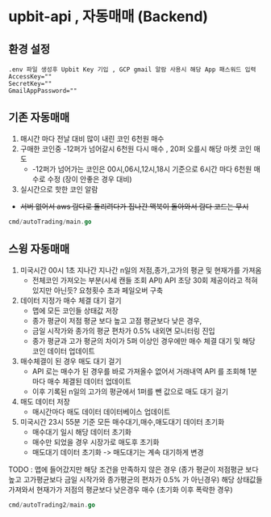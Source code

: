 # upbit-api , 자동매매 (Backend)

## 환경 설정
```
.env 파일 생성후 Upbit Key 기입 , GCP gmail 알람 사용시 해당 App 패스워드 입력
AccessKey=""
SecretKey=""
GmailAppPassword=""
```

## 기존 자동매매

1. 매시간 마다 전날 대비 많이 내린 코인 6천원 매수
2. 구매한 코인중 -12퍼가 넘어갈시 6천원 다시 매수 , 20퍼 오를시 해당 마켓 코인 매도
   - -12퍼가 넘어가는 코인은 00시,06시,12시,18시 기준으로 6시간 마다 6천원 매수로 수정 (장이 안좋은 경우 대비)
3. 실시간으로 핫한 코인 알람

- ~~서버 없어서 aws 람다로 돌리려다가 집나간 맥북이 돌아와서 람다 코드는 무시~~

```go
cmd/autoTrading/main.go
```

## 스윙 자동매매

1. 미국시간 00시 1초 지나간 지나간 n일의 저점,종가,고가의 평균 및 현재가를 가져옴
   - 전체코인 가져오는 부분(시세 캔들 조회 API) API 초당 30회 제공이라고 적혀있지만 아닌듯? 요청횟수 초과 페일오버 구축
2. 데이터 지정가 매수 체결 대기 걸기
   - 맵에 모든 코인들 상태값 저장
   - 종가 평균이 저점 평균 보다 높고 고점 평균보다 낮은 경우,
   - 금일 시작가와 종가의 평균 편차가 0.5% 내외면 모니터링 진입
   - 종가 평균과 고가 평균의 차이가 5퍼 이상인 경우에만 매수 체결 대기 및 해당 코인 데이터 업데이트
3. 매수체결이 된 경우 매도 대기 걸기
   - API 로는 매수가 된 경우를 바로 가져올수 없어서 거래내역 API 를 조회해 1분마다 매수 체결된 데이터 업데이트
   - 이후 기록된 n일의 고가의 평균에서 1퍼를 뺀 값으로 매도 대기 걸기
4. 매도 데이터 저장
   - 매시간마다 매도 데이터 데이터베이스 업데이트
5. 미국시간 23시 55분 기준 모든 매수대기,매수,매도대기 데이터 초기화
   - 매수대기 일시 해당 데이터 초기화
   - 매수만 되었을 경우 시장가로 매도후 초기화
   - 매도대기 데이터 초기화 -> 매도대기는 계속 대기하게 변경

TODO : 맵에 들어갔지만 해당 조건을 만족하지 않은 경우 (종가 평균이 저점평균 보다 높고 고가평균보다 금일 시작가와 종가평균의 편차가 0.5% 가 아닌경우)
해당 상태값들 가져와서 현재가가 저점의 평균보다 낮은경우 매수 (초기화 이후 폭락한 경우)

```go
cmd/autoTrading2/main.go
```